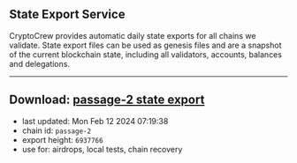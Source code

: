 ## State Export Service
CryptoCrew provides automatic daily state exports for all chains we validate. State export files can be used as genesis files and are a snapshot of the current blockchain state, including all validators, accounts, balances and delegations.

---
**Download: [passage-2 state export](https://dl-eu2.ccvalidators.com/SERVICE/passage/passage-2_export_6937766.json)**
---

- last updated: Mon Feb 12 2024 07:19:38
- chain id: `passage-2`
- export height: `6937766`
- use for: airdrops, local tests, chain recovery
